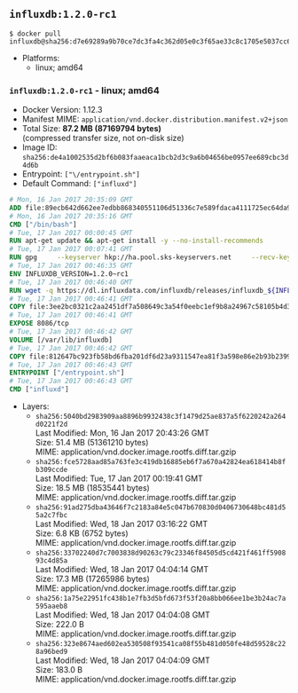## `influxdb:1.2.0-rc1`

```console
$ docker pull influxdb@sha256:d7e69289a9b70ce7dc3fa4c362d05e0c3f65ae33c8c1705e5037cc60f9f90783
```

-	Platforms:
	-	linux; amd64

### `influxdb:1.2.0-rc1` - linux; amd64

-	Docker Version: 1.12.3
-	Manifest MIME: `application/vnd.docker.distribution.manifest.v2+json`
-	Total Size: **87.2 MB (87169794 bytes)**  
	(compressed transfer size, not on-disk size)
-	Image ID: `sha256:de4a1002535d2bf6b083faaeaca1bcb2d3c9a6b04656be0957ee689cbc3d4d6b`
-	Entrypoint: `["\/entrypoint.sh"]`
-	Default Command: `["influxd"]`

```dockerfile
# Mon, 16 Jan 2017 20:35:09 GMT
ADD file:89ecb642d662ee7edbb868340551106d51336c7e589fdaca4111725ec64da957 in / 
# Mon, 16 Jan 2017 20:35:16 GMT
CMD ["/bin/bash"]
# Tue, 17 Jan 2017 00:00:45 GMT
RUN apt-get update && apt-get install -y --no-install-recommends 		ca-certificates 		curl 		wget 	&& rm -rf /var/lib/apt/lists/*
# Tue, 17 Jan 2017 00:07:41 GMT
RUN gpg     --keyserver hkp://ha.pool.sks-keyservers.net     --recv-keys 05CE15085FC09D18E99EFB22684A14CF2582E0C5
# Tue, 17 Jan 2017 00:46:35 GMT
ENV INFLUXDB_VERSION=1.2.0~rc1
# Tue, 17 Jan 2017 00:46:40 GMT
RUN wget -q https://dl.influxdata.com/influxdb/releases/influxdb_${INFLUXDB_VERSION}_amd64.deb.asc &&     wget -q https://dl.influxdata.com/influxdb/releases/influxdb_${INFLUXDB_VERSION}_amd64.deb &&     gpg --batch --verify influxdb_${INFLUXDB_VERSION}_amd64.deb.asc influxdb_${INFLUXDB_VERSION}_amd64.deb &&     dpkg -i influxdb_${INFLUXDB_VERSION}_amd64.deb &&     rm -f influxdb_${INFLUXDB_VERSION}_amd64.deb*
# Tue, 17 Jan 2017 00:46:41 GMT
COPY file:3ee2bc0321c2aa2451df7a508649c3a54f0eebc1ef9b8a24967c58105b4d3160 in /etc/influxdb/influxdb.conf 
# Tue, 17 Jan 2017 00:46:41 GMT
EXPOSE 8086/tcp
# Tue, 17 Jan 2017 00:46:42 GMT
VOLUME [/var/lib/influxdb]
# Tue, 17 Jan 2017 00:46:42 GMT
COPY file:812647bc923fb58bd6fba201df6d23a9311547ea81f3a598e86e2b93b2399169 in /entrypoint.sh 
# Tue, 17 Jan 2017 00:46:43 GMT
ENTRYPOINT ["/entrypoint.sh"]
# Tue, 17 Jan 2017 00:46:43 GMT
CMD ["influxd"]
```

-	Layers:
	-	`sha256:5040bd2983909aa8896b9932438c3f1479d25ae837a5f6220242a264d0221f2d`  
		Last Modified: Mon, 16 Jan 2017 20:43:26 GMT  
		Size: 51.4 MB (51361210 bytes)  
		MIME: application/vnd.docker.image.rootfs.diff.tar.gzip
	-	`sha256:fce5728aad85a763fe3c419db16885eb6f7a670a42824ea618414b8fb309ccde`  
		Last Modified: Tue, 17 Jan 2017 00:19:41 GMT  
		Size: 18.5 MB (18535441 bytes)  
		MIME: application/vnd.docker.image.rootfs.diff.tar.gzip
	-	`sha256:91ad275dba43646f7c2183a84e5c047b670830d0406730648bc481d55a2c7fbc`  
		Last Modified: Wed, 18 Jan 2017 03:16:22 GMT  
		Size: 6.8 KB (6752 bytes)  
		MIME: application/vnd.docker.image.rootfs.diff.tar.gzip
	-	`sha256:33702240d7c7003838d90263c79c23346f84505d5cd421f461ff590893c4d85a`  
		Last Modified: Wed, 18 Jan 2017 04:04:14 GMT  
		Size: 17.3 MB (17265986 bytes)  
		MIME: application/vnd.docker.image.rootfs.diff.tar.gzip
	-	`sha256:1a75e22951fc438b1e7fb3d5bfd673f53f20a8bb066ee1be3b24ac7a595aaeb8`  
		Last Modified: Wed, 18 Jan 2017 04:04:08 GMT  
		Size: 222.0 B  
		MIME: application/vnd.docker.image.rootfs.diff.tar.gzip
	-	`sha256:323e8674aed602ea530508f93541ca08f55b481d050fe48d59528c228a96bed9`  
		Last Modified: Wed, 18 Jan 2017 04:04:09 GMT  
		Size: 183.0 B  
		MIME: application/vnd.docker.image.rootfs.diff.tar.gzip
